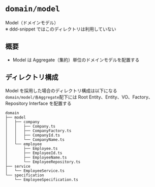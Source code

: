 # `domain/model`

Model（ドメインモデル）  
※ ddd-snippet ではこのディレクトリは利用していない

## 概要

- Model は Aggregate（集約）単位のドメインモデルを配置する

## ディレクトリ構成

Model を採用した場合のディレクトリ構成は以下になる  
`domain/model/各Aggregate`配下には Root Entity、Entity、VO、Factory、Repository Interface を配置する

```
domain
├── model
│   ├── company
│   │   ├── Company.ts
│   │   ├── CompanyFactory.ts
│   │   ├── CompanyId.ts
│   │   └── CompanyName.ts
│   └── employee
│       ├── Employee.ts
│       ├── EmployeeId.ts
│       ├── EmployeeName.ts
│       └── EmployeeRepository.ts
├── service
│   └── EmployeeService.ts
└── specification
    └── EmployeeSpecification.ts
```
